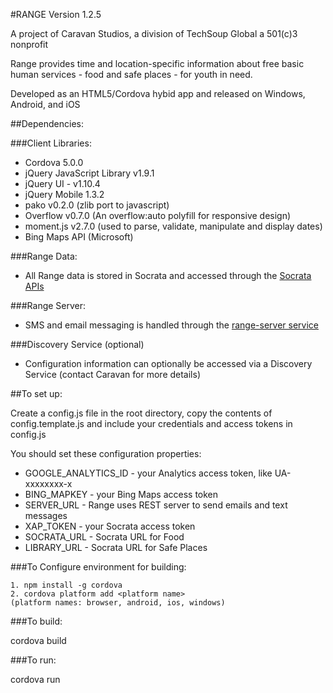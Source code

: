 #RANGE Version 1.2.5

A project of Caravan Studios, a division of TechSoup Global a 501(c)3 nonprofit

Range provides time and location-specific information about free basic human services - food and safe places - for youth in need.

Developed as an HTML5/Cordova hybid app and released on Windows, Android, and iOS

##Dependencies:
	
###Client Libraries:
* Cordova 5.0.0
* jQuery JavaScript Library v1.9.1
* jQuery UI - v1.10.4
* jQuery Mobile 1.3.2
* pako v0.2.0 (zlib port to javascript)
* Overflow v0.7.0 (An overflow:auto polyfill for responsive design)
* moment.js v2.7.0 (used to parse, validate, manipulate and display dates)
* Bing Maps API (Microsoft)

###Range Data:

* All Range data is stored in Socrata	and accessed through the [Socrata APIs](www.socrata.com)

###Range Server:

* SMS and email messaging is handled through the [range-server service](https://github.com/CaravanStudios/range-server)

###Discovery Service (optional)

* Configuration information can optionally be accessed via a Discovery Service (contact Caravan for more details)

##To set up:

Create a config.js file in the root directory, copy the contents of config.template.js and include your credentials and access tokens in config.js

You should set these configuration properties:
* GOOGLE_ANALYTICS_ID - your Analytics access token, like UA-xxxxxxxx-x
* BING_MAPKEY - your Bing Maps access token
* SERVER_URL - Range uses REST server to send emails and text messages
* XAP_TOKEN - your Socrata access token
* SOCRATA_URL - Socrata URL for Food
* LIBRARY_URL - Socrata URL for Safe Places

###To Configure environment for building:

	1. npm install -g cordova
	2. cordova platform add <platform name>
	(platform names: browser, android, ios, windows)
	
###To build:

cordova build
	
###To run:

cordova run
